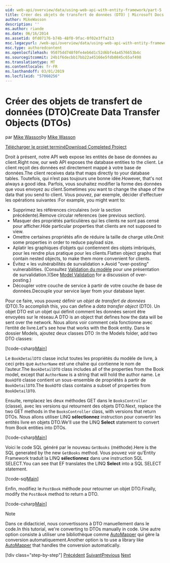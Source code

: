 ```yaml
---
uid: web-api/overview/data/using-web-api-with-entity-framework/part-5
title: Créer des objets de transfert de données (DTO) | Microsoft Docs
author: MikeWasson
description: ''
ms.author: riande
ms.date: 06/16/2014
ms.assetid: 0fd07176-b74b-48f0-9fac-0f02e3ffa213
msc.legacyurl: /web-api/overview/data/using-web-api-with-entity-framework/part-5
msc.type: authoredcontent
ms.openlocfilehash: 95075dd748f0fe4eb6d1c52d6bfe4a4576653b4c
ms.sourcegitcommit: 24b1f6decbb17bb22a45166e5fdb0845c65af498
ms.translationtype: MT
ms.contentlocale: fr-FR
ms.lasthandoff: 03/01/2019
ms.locfileid: "57060256"
---
```

<a name="create-data-transfer-objects-dtos"></a><span data-ttu-id="bf42f-102">Créer des objets de transfert de données (DTO)</span><span class="sxs-lookup"><span data-stu-id="bf42f-102">Create Data Transfer Objects (DTOs)</span></span>
====================
<span data-ttu-id="bf42f-103">par [Mike Wasson](https://github.com/MikeWasson)</span><span class="sxs-lookup"><span data-stu-id="bf42f-103">by [Mike Wasson](https://github.com/MikeWasson)</span></span>

[<span data-ttu-id="bf42f-104">Télécharger le projet terminé</span><span class="sxs-lookup"><span data-stu-id="bf42f-104">Download Completed Project</span></span>](https://github.com/MikeWasson/BookService)

<span data-ttu-id="bf42f-105">Droit à présent, notre API web expose les entités de base de données au client.</span><span class="sxs-lookup"><span data-stu-id="bf42f-105">Right now, our web API exposes the database entities to the client.</span></span> <span data-ttu-id="bf42f-106">Le client reçoit des données est directement mappé à votre base de données.</span><span class="sxs-lookup"><span data-stu-id="bf42f-106">The client receives data that maps directly to your database tables.</span></span> <span data-ttu-id="bf42f-107">Toutefois, qui n’est pas toujours une bonne idée.</span><span class="sxs-lookup"><span data-stu-id="bf42f-107">However, that's not always a good idea.</span></span> <span data-ttu-id="bf42f-108">Parfois, vous souhaitez modifier la forme des données que vous envoyez au client.</span><span class="sxs-lookup"><span data-stu-id="bf42f-108">Sometimes you want to change the shape of the data that you send to client.</span></span> <span data-ttu-id="bf42f-109">Vous pouvez, par exemple, décider d'effectuer les opérations suivantes :</span><span class="sxs-lookup"><span data-stu-id="bf42f-109">For example, you might want to:</span></span>

- <span data-ttu-id="bf42f-110">Supprimez les références circulaires (voir la section précédente).</span><span class="sxs-lookup"><span data-stu-id="bf42f-110">Remove circular references (see previous section).</span></span>
- <span data-ttu-id="bf42f-111">Masquer des propriétés particulières qui les clients ne sont pas censé pour afficher.</span><span class="sxs-lookup"><span data-stu-id="bf42f-111">Hide particular properties that clients are not supposed to view.</span></span>
- <span data-ttu-id="bf42f-112">Omettre certaines propriétés afin de réduire la taille de charge utile.</span><span class="sxs-lookup"><span data-stu-id="bf42f-112">Omit some properties in order to reduce payload size.</span></span>
- <span data-ttu-id="bf42f-113">Aplatir les graphiques d’objets qui contiennent des objets imbriqués, pour les rendre plus pratique pour les clients.</span><span class="sxs-lookup"><span data-stu-id="bf42f-113">Flatten object graphs that contain nested objects, to make them more convenient for clients.</span></span>
- <span data-ttu-id="bf42f-114">Évitez « les vulnérabilités de survalidation ».</span><span class="sxs-lookup"><span data-stu-id="bf42f-114">Avoid "over-posting" vulnerabilities.</span></span> <span data-ttu-id="bf42f-115">(Consultez [Validation du modèle](../../formats-and-model-binding/model-validation-in-aspnet-web-api.md) pour une présentation de survalidation.)</span><span class="sxs-lookup"><span data-stu-id="bf42f-115">(See [Model Validation](../../formats-and-model-binding/model-validation-in-aspnet-web-api.md) for a discussion of over-posting.)</span></span>
- <span data-ttu-id="bf42f-116">Découpler votre couche de service à partir de votre couche de base de données.</span><span class="sxs-lookup"><span data-stu-id="bf42f-116">Decouple your service layer from your database layer.</span></span>

<span data-ttu-id="bf42f-117">Pour ce faire, vous pouvez définir un *objet de transfert de données* (DTO).</span><span class="sxs-lookup"><span data-stu-id="bf42f-117">To accomplish this, you can define a *data transfer object* (DTO).</span></span> <span data-ttu-id="bf42f-118">Un objet DTO est un objet qui définit comment les données seront être envoyées sur le réseau.</span><span class="sxs-lookup"><span data-stu-id="bf42f-118">A DTO is an object that defines how the data will be sent over the network.</span></span> <span data-ttu-id="bf42f-119">Nous allons voir comment cela fonctionne avec l’entité de livre.</span><span class="sxs-lookup"><span data-stu-id="bf42f-119">Let's see how that works with the Book entity.</span></span> <span data-ttu-id="bf42f-120">Dans le dossier Models, ajoutez deux classes DTO :</span><span class="sxs-lookup"><span data-stu-id="bf42f-120">In the Models folder, add two DTO classes:</span></span>

[!code-csharp[Main](part-5/samples/sample1.cs)]

<span data-ttu-id="bf42f-121">Le `BookDetailDTO` classe inclut toutes les propriétés du modèle de livre, à ceci près que `AuthorName` est une chaîne qui contienne le nom de l’auteur.</span><span class="sxs-lookup"><span data-stu-id="bf42f-121">The `BookDetailDTO` class includes all of the properties from the Book model, except that `AuthorName` is a string that will hold the author name.</span></span> <span data-ttu-id="bf42f-122">Le `BookDTO` classe contient un sous-ensemble de propriétés à partir de `BookDetailDTO`.</span><span class="sxs-lookup"><span data-stu-id="bf42f-122">The `BookDTO` class contains a subset of properties from `BookDetailDTO`.</span></span>

<span data-ttu-id="bf42f-123">Ensuite, remplacez les deux méthodes GET dans le `BooksController` (classe), avec les versions qui retournent des objets DTO.</span><span class="sxs-lookup"><span data-stu-id="bf42f-123">Next, replace the two GET methods in the `BooksController` class, with versions that return DTOs.</span></span> <span data-ttu-id="bf42f-124">Nous allons utiliser LINQ **sélectionnez** instruction pour convertir les entités livre en objets DTO.</span><span class="sxs-lookup"><span data-stu-id="bf42f-124">We'll use the LINQ **Select** statement to convert from Book entities into DTOs.</span></span>

[!code-csharp[Main](part-5/samples/sample2.cs)]

<span data-ttu-id="bf42f-125">Voici le code SQL généré par le nouveau `GetBooks` (méthode).</span><span class="sxs-lookup"><span data-stu-id="bf42f-125">Here is the SQL generated by the new `GetBooks` method.</span></span> <span data-ttu-id="bf42f-126">Vous pouvez voir qu’Entity Framework traduit la LINQ **sélectionnez** dans une instruction SQL SELECT.</span><span class="sxs-lookup"><span data-stu-id="bf42f-126">You can see that EF translates the LINQ **Select** into a SQL SELECT statement.</span></span>

[!code-sql[Main](part-5/samples/sample3.sql)]

<span data-ttu-id="bf42f-127">Enfin, modifiez le `PostBook` méthode pour retourner un objet DTO.</span><span class="sxs-lookup"><span data-stu-id="bf42f-127">Finally, modify the `PostBook` method to return a DTO.</span></span>

[!code-csharp[Main](part-5/samples/sample4.cs)]

> [!NOTE]
> <span data-ttu-id="bf42f-128">Dans ce didacticiel, nous convertissons à DTO manuellement dans le code.</span><span class="sxs-lookup"><span data-stu-id="bf42f-128">In this tutorial, we're converting to DTOs manually in code.</span></span> <span data-ttu-id="bf42f-129">Une autre option consiste à utiliser une bibliothèque comme [AutoMapper](http://automapper.org/) qui gère la conversion automatiquement.</span><span class="sxs-lookup"><span data-stu-id="bf42f-129">Another option is to use a library like [AutoMapper](http://automapper.org/) that handles the conversion automatically.</span></span>
> 
> [!div class="step-by-step"]
> <span data-ttu-id="bf42f-130">[Précédent](part-4.md)
> [Suivant](part-6.md)</span><span class="sxs-lookup"><span data-stu-id="bf42f-130">[Previous](part-4.md)
[Next](part-6.md)</span></span>
